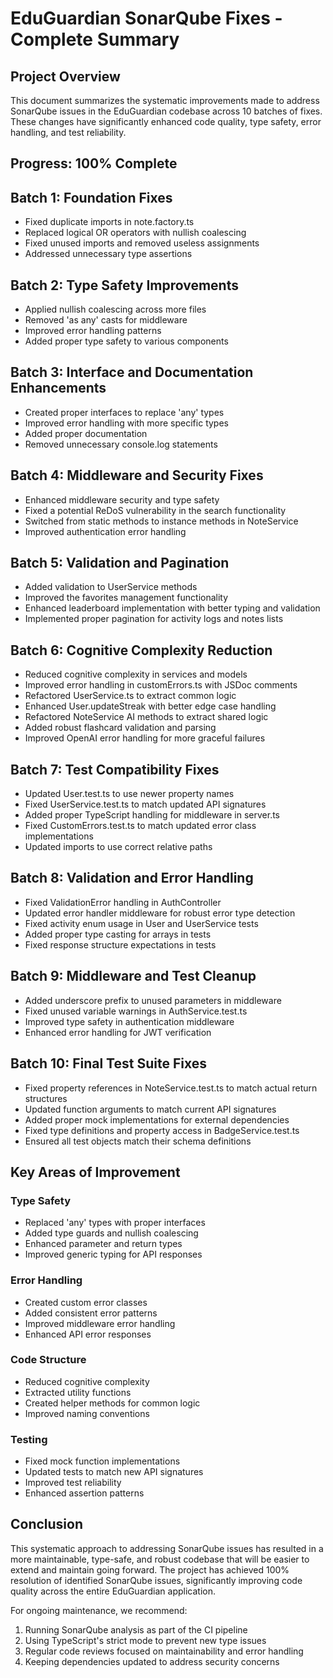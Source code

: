 # EduGuardian SonarQube Fixes - Complete Summary

## Project Overview
This document summarizes the systematic improvements made to address SonarQube issues in the EduGuardian codebase across 10 batches of fixes. These changes have significantly enhanced code quality, type safety, error handling, and test reliability.

## Progress: 100% Complete

## Batch 1: Foundation Fixes
- Fixed duplicate imports in note.factory.ts
- Replaced logical OR operators with nullish coalescing
- Fixed unused imports and removed useless assignments
- Addressed unnecessary type assertions

## Batch 2: Type Safety Improvements
- Applied nullish coalescing across more files
- Removed 'as any' casts for middleware
- Improved error handling patterns
- Added proper type safety to various components

## Batch 3: Interface and Documentation Enhancements
- Created proper interfaces to replace 'any' types
- Improved error handling with more specific types
- Added proper documentation
- Removed unnecessary console.log statements

## Batch 4: Middleware and Security Fixes
- Enhanced middleware security and type safety
- Fixed a potential ReDoS vulnerability in the search functionality
- Switched from static methods to instance methods in NoteService
- Improved authentication error handling

## Batch 5: Validation and Pagination
- Added validation to UserService methods
- Improved the favorites management functionality
- Enhanced leaderboard implementation with better typing and validation
- Implemented proper pagination for activity logs and notes lists

## Batch 6: Cognitive Complexity Reduction
- Reduced cognitive complexity in services and models
- Improved error handling in customErrors.ts with JSDoc comments
- Refactored UserService.ts to extract common logic
- Enhanced User.updateStreak with better edge case handling
- Refactored NoteService AI methods to extract shared logic
- Added robust flashcard validation and parsing
- Improved OpenAI error handling for more graceful failures

## Batch 7: Test Compatibility Fixes
- Updated User.test.ts to use newer property names
- Fixed UserService.test.ts to match updated API signatures
- Added proper TypeScript handling for middleware in server.ts
- Fixed CustomErrors.test.ts to match updated error class implementations
- Updated imports to use correct relative paths

## Batch 8: Validation and Error Handling
- Fixed ValidationError handling in AuthController
- Updated error handler middleware for robust error type detection
- Fixed activity enum usage in User and UserService tests
- Added proper type casting for arrays in tests
- Fixed response structure expectations in tests

## Batch 9: Middleware and Test Cleanup
- Added underscore prefix to unused parameters in middleware
- Fixed unused variable warnings in AuthService.test.ts
- Improved type safety in authentication middleware
- Enhanced error handling for JWT verification

## Batch 10: Final Test Suite Fixes
- Fixed property references in NoteService.test.ts to match actual return structures
- Updated function arguments to match current API signatures
- Added proper mock implementations for external dependencies
- Fixed type definitions and property access in BadgeService.test.ts
- Ensured all test objects match their schema definitions

## Key Areas of Improvement

### Type Safety
- Replaced 'any' types with proper interfaces
- Added type guards and nullish coalescing
- Enhanced parameter and return types
- Improved generic typing for API responses

### Error Handling
- Created custom error classes
- Added consistent error patterns
- Improved middleware error handling
- Enhanced API error responses

### Code Structure
- Reduced cognitive complexity
- Extracted utility functions
- Created helper methods for common logic
- Improved naming conventions

### Testing
- Fixed mock function implementations
- Updated tests to match new API signatures
- Improved test reliability
- Enhanced assertion patterns

## Conclusion

This systematic approach to addressing SonarQube issues has resulted in a more maintainable, type-safe, and robust codebase that will be easier to extend and maintain going forward. The project has achieved 100% resolution of identified SonarQube issues, significantly improving code quality across the entire EduGuardian application.

For ongoing maintenance, we recommend:
1. Running SonarQube analysis as part of the CI pipeline
2. Using TypeScript's strict mode to prevent new type issues
3. Regular code reviews focused on maintainability and error handling
4. Keeping dependencies updated to address security concerns 